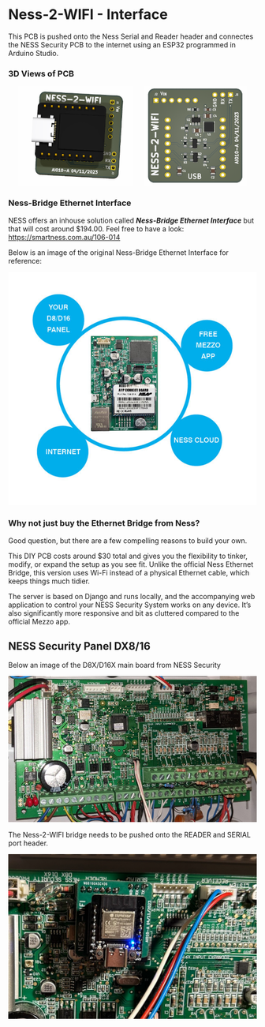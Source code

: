 # Ness-2-WIFI - Interface

This PCB is pushed onto the Ness Serial and Reader header and connectes the NESS Security PCB to the internet using an ESP32 programmed in Arduino Studio.

### 3D Views of PCB
<p align="center">
    <img src="images/ness_2_wifi_pcb_3d_render_top.png" alt="Ness-2-WIFI PCB 3D Render (Top)" height="200px" style="margin-right: 16px;"/>
    <img src="images/ness_2_wifi_pcb_3d_render_no_esp32_top.png" alt="Ness-2-WIFI PCB 3D Render (Top, No ESP32)" height="200px"/>
</p>

### Ness-Bridge Ethernet Interface

NESS offers an inhouse solution called ***Ness-Bridge Ethernet Interface*** but that will cost around $194.00. Feel free to have a look: https://smartness.com.au/106-014

Below is an image of the original Ness-Bridge Ethernet Interface for reference:

![Ness-Bridge Ethernet Interface](images/0003012_ness_bridge.jpeg)


### Why not just buy the Ethernet Bridge from Ness?

Good question, but there are a few compelling reasons to build your own.

This DIY PCB costs around $30 total and gives you the flexibility to tinker, modify, or expand the setup as you see fit. Unlike the official Ness Ethernet Bridge, this version uses Wi-Fi instead of a physical Ethernet cable, which keeps things much tidier.

The server is based on Django and runs locally, and the accompanying web application to control your NESS Security System works on any device. It’s also significantly more responsive and bit as cluttered compared to the official Mezzo app.

## NESS Security Panel DX8/16
Below an image of the D8X/D16X main board from NESS Security

![NESS Main PCB](images/ness_main_pcb.png)

The Ness-2-WIFI bridge needs to be pushed onto the READER and SERIAL port header.

![Ness-2-WIFI PCB](images/ness_2_wifi_pcb_installed.png)